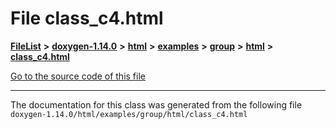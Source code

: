 

# File class\_c4.html



[**FileList**](files.md) **>** [**doxygen-1.14.0**](dir_9d5bad020669189c90cda983471be5d0.md) **>** [**html**](dir_05d1fd8a7cdd04f638f8b23196de02e2.md) **>** [**examples**](dir_aa52e73a32d193037813a53dcfe817b6.md) **>** [**group**](dir_cc033eba885248d60cb68aca9a04323a.md) **>** [**html**](dir_92d5238c25e904e325679992b757650f.md) **>** [**class\_c4.html**](class__c4_8html.md)

[Go to the source code of this file](class__c4_8html_source.md)





































































------------------------------
The documentation for this class was generated from the following file `doxygen-1.14.0/html/examples/group/html/class_c4.html`

